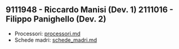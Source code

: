 9111948 - Riccardo Manisi (Dev. 1)
2111016 - Filippo Panighello (Dev. 2)
---
- Processori: [processori.md](processori.md)
- Schede madri: [schede_madri.md](schede_madri.md)

